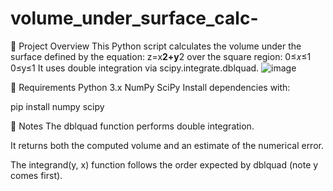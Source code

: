 ﻿# volume_under_surface_calc-
🧮 Project Overview
This Python script calculates the volume under the surface defined by the equation:
z=x**2+y**2
over the square region:
0≤𝑥≤1
0≤y≤1
It uses double integration via scipy.integrate.dblquad.
![image](https://github.com/user-attachments/assets/1d5c3a43-7aac-4490-bb8c-c81161cbbba5)

🧰 Requirements
Python 3.x
NumPy
SciPy
Install dependencies with:

pip install numpy scipy

📎 Notes
The dblquad function performs double integration.

It returns both the computed volume and an estimate of the numerical error.

The integrand(y, x) function follows the order expected by dblquad (note y comes first).

